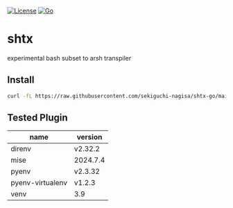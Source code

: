 [![License](https://img.shields.io/badge/license-Apache%202-blue.svg)](https://opensource.org/licenses/Apache-2.0)
[![Go](https://github.com/sekiguchi-nagisa/shtx-go/actions/workflows/go.yml/badge.svg)](https://github.com/sekiguchi-nagisa/shtx-go/actions/workflows/go.yml)

# shtx
experimental bash subset to arsh transpiler

## Install
```sh
curl -fL https://raw.githubusercontent.com/sekiguchi-nagisa/shtx-go/main/scripts/install.ds | arsh
```

## Tested Plugin

| **name**         | **version** |
|------------------|-------------|
| direnv           | v2.32.2     |
| mise             | 2024.7.4    |
| pyenv            | v2.3.32     |
| pyenv-virtualenv | v1.2.3      |
| venv             | 3.9         |
